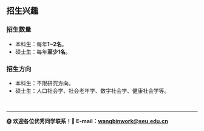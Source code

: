 
## **招生兴趣**
###  招生数量
- 本科生：每年**1~2名**。
- 硕士生：每年**至少1名**。

### 招生方向
- 本科生：不限研究方向。
- 硕士生：人口社会学、社会老年学、数字社会学、健康社会学等。

<br>


---


**🌞 欢迎各位优秀同学联系！📧 E-mail：wangbinwork@seu.edu.cn**



<br>
